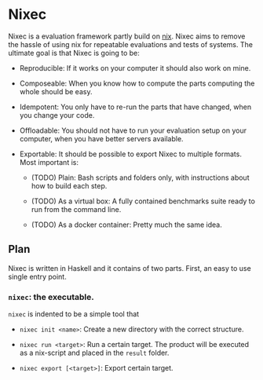 # Nixec

Nixec is a evaluation framework partly build on [nix](nixos.org). Nixec
aims to remove the hassle of using nix for repeatable evaluations and
tests of systems. The ultimate goal is that Nixec is going to be:

-   Reproducible: If it works on your computer it should also work on 
    mine.

-   Composeable: When you know how to compute the parts computing 
    the whole should be easy.

-   Idempotent: You only have to re-run the parts that have changed,
    when you change your code.

-   Offloadable: You should not have to run your evaluation setup on your
    computer, when you have better servers available.

-   Exportable: It should be possible to export Nixec to multiple
    formats. Most important is:

    -   (TODO) Plain: Bash scripts and folders only, with instructions
        about how to build each step.

    -   (TODO) As a virtual box: A fully contained benchmarks suite
        ready to run from the command line.

    -   (TODO) As a docker container: Pretty much the same idea.


## Plan

Nixec is written in Haskell and it contains of two parts. First, 
an easy to use single entry point.

### `nixec`: the executable.

`nixec` is indented to be a simple tool that 

-   `nixec init <name>`: Create a new directory with the correct
    structure.

-   `nixec run <target>`: Run a certain target. The product will 
    be executed as a nix-script and placed in the `result` folder.

-   `nixec export [<target>]`: Export certain target. 
